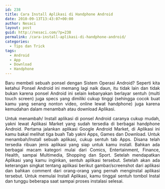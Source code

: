 ```yaml
---
id: 238
title: Cara Install Aplikasi di Handphone Android
date: 2010-09-13T13:43:07+00:00
author: Nesaci
layout: post
guid: http://nesaci.com/?p=238
permalink: /cara-install-aplikasi-di-handphone-android/
categories:
  - Tips dan Trick
tags:
  - Android
  - App
  - Download
  - Handphone
---
```

<p style="text-align: justify;">
  Baru membeli sebuah ponsel dengan Sistem Operasi Android? Seperti kita ketahui Ponsel Android ini memang lagi naik daun, itu tidak lain dan tidak bukan karena ponsel Android ini selain kebanyakan berlayar sentuh (multi touch screen) juga specs yang dimiliki cukup tinggi (sehingga cocok buat kamu yang senang nonton video, online lewat handphone) juga karena kemudahan dalam menambah atau download Aplikasi.
</p>

<p style="text-align: justify;">
  Untuk menambah/ Install aplikasi di ponsel Android caranya cukup mudah, yakni lewat Aplikasi Market yang sudah tersedia di berbagai handphone Android. Pertama jalankan aplikasi Google Android Market, di Aplikasi ini kamu bakal melihat tiga buah Tab yakni Apps, Games dan Download. Untuk menambah/Install sebuah aplikasi, cukup sentuh tab Apps. Disana telah tersedia ribuan jenis aplikasi yang siap untuk kamu install. Bahkan ada berbagai macam kategori mulai dari Comics, Entertainment, Finance, Health, sampai Multimedia, Shopping dan Sport. Setelah mendapatkan Aplikasi yang kamu inginkan, sentuh aplikasi tersebut. Setelah akan ada keterangan singkat tentang aplikasi berikut gambar/screenshot dari aplikasi dan bahkan comment dari orang-orang yang pernah menginstal aplikasi tersebut. Untuk memulai Install Aplikasi, kamu tinggal sentuh tombol Instal dan tunggu beberapa saat sampai proses instalasi selesai.
</p>